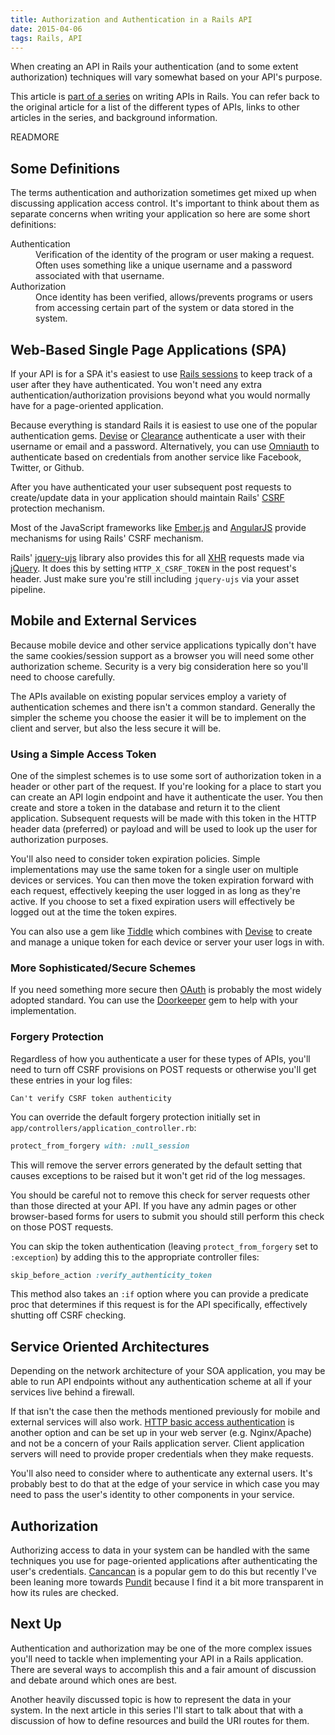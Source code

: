 ```yaml
---
title: Authorization and Authentication in a Rails API
date: 2015-04-06
tags: Rails, API
---
```


When creating an API in Rails
your authentication (and to some extent authorization) techniques
will vary somewhat based on your API's purpose.

This article is [part of a series](/2015-03-22-creating-apis-using-rails.html)
on writing APIs in Rails.
You can refer back to the original article
for a list of the different types of APIs,
links to other articles in the series,
and background information.

READMORE

## Some Definitions

The terms authentication and authorization
sometimes get mixed up when discussing application access control.
It's important to think about them
as separate concerns when writing your application
so here are some short definitions:

<dl>
  <dt>Authentication</dt>
  <dd>Verification of the identity of the program or user making a request. Often uses something like a unique username and a password associated with that username.</dd>
  
  <dt>Authorization</dt>
  <dd>Once identity has been verified, allows/prevents programs or users from accessing certain part of the system or data stored in the system.</dd>
</dl>

## Web-Based Single Page Applications (SPA)

If your API is for a SPA
it's easiest to use [Rails sessions](http://guides.rubyonrails.org/action_controller_overview.html#session)
to keep track of a user
after they have authenticated.
You won't need any extra authentication/authorization provisions beyond what
you would normally have
for a page-oriented application.

Because everything is standard Rails
it is easiest to use one of the popular authentication gems.
[Devise](https://github.com/plataformatec/devise) or [Clearance](https://github.com/thoughtbot/clearance)
authenticate a user with their username or email and a password.
Alternatively, you can use [Omniauth](https://github.com/intridea/omniauth)
to authenticate based on credentials from another service like Facebook, Twitter, or Github.

After you have authenticated your user
subsequent post requests
to create/update data in your application
should maintain Rails' [CSRF](http://guides.rubyonrails.org/security.html#cross-site-request-forgery-csrf) protection mechanism.

Most of the JavaScript frameworks like
[Ember.js](https://github.com/emberjs/ember-rails#csrf-token) and
[AngularJS](https://docs.angularjs.org/api/ng/service/$http#cross-site-request-forgery-xsrf-protection)
provide mechanisms
for using Rails' CSRF mechanism.

Rails' [jquery-ujs](https://github.com/rails/jquery-ujs) library
also provides this for all [XHR](http://en.wikipedia.org/wiki/XMLHttpRequest) requests made via [jQuery](http://jquery.com/).
It does this by setting `HTTP_X_CSRF_TOKEN`
in the post request's header.
Just make sure you're still including `jquery-ujs` via your asset pipeline.

## Mobile and External Services

Because mobile device and other service applications
typically don't have the same cookies/session support as a browser
you will need some other authorization scheme.
Security is a very big consideration here
so you'll need to choose carefully.

The APIs available on existing popular services
employ a variety of authentication schemes
and there isn't a common standard.
Generally the simpler the scheme you
choose the easier it will be to implement on the client and server,
but also the less secure it will be.

### Using a Simple Access Token

One of the simplest schemes is to use some sort of authorization token
in a header or other part of the request.
If you're looking for a place to start
you can create an API login endpoint
and have it authenticate the user.
You then create and store a token in the database
and return it to the client application.
Subsequent requests will be made with this token
in the HTTP header data (preferred)
or payload
and will be used to look up the user for authorization purposes.

You'll also need to consider token expiration policies.
Simple implementations may use the same token
for a single user on multiple devices or services.
You can then move the token expiration forward
with each request, effectively keeping the user logged in
as long as they're active.
If you choose to set a fixed expiration
users will effectively be logged out
at the time the token expires.

You can also use a gem like [Tiddle](https://github.com/adamniedzielski/tiddle)
which combines with [Devise](https://github.com/plataformatec/devise)
to create and manage a unique token for each device or server
your user logs in with.

### More Sophisticated/Secure Schemes

If you need something more secure
then [OAuth](http://en.wikipedia.org/wiki/OAuth)
is probably the most widely adopted standard.
You can use the [Doorkeeper](https://github.com/doorkeeper-gem/doorkeeper) gem
to help with your implementation.

### Forgery Protection

Regardless of how you authenticate a user
for these types of APIs,
you'll need to turn off CSRF provisions
on POST requests or otherwise
you'll get these entries in your log files:

```
Can't verify CSRF token authenticity
```

You can override the default
forgery protection initially set in `app/controllers/application_controller.rb`:

```ruby
protect_from_forgery with: :null_session
```

This will remove the server errors generated by the default setting
that causes exceptions to be raised
but it won't get rid of the log messages.

You should be careful not to remove this check
for server requests other than those directed at your API.
If you have any admin pages
or other browser-based forms for users to submit
you should still perform this check on those POST requests.

You can skip the token authentication (leaving `protect_from_forgery` set to `:exception`)
by adding this to the appropriate controller files:

```ruby
skip_before_action :verify_authenticity_token
```

This method also takes an `:if` option
where you can provide a predicate proc
that determines if this request is for
the API specifically,
effectively shutting off CSRF checking.

## Service Oriented Architectures

Depending on the network architecture
of your SOA application,
you may be able to run API endpoints
without any authentication scheme at all
if your services live behind a firewall.

If that isn't the case then
the methods mentioned previously
for mobile and external services will also work.
[HTTP basic access authentication](http://en.wikipedia.org/wiki/Basic_access_authentication)
is another option
and can be set up in your web server (e.g. Nginx/Apache)
and not be a concern of your Rails application server.
Client application servers
will need to provide proper credentials
when they make requests.

You'll also need to consider
where to authenticate any external users.
It's probably best to do that at the edge of your service
in which case you may need to pass the user's identity
to other components in your service.

## Authorization

Authorizing access to data in your system
can be handled with the same techniques
you use for page-oriented applications
after authenticating the user's credentials.
[Cancancan](https://github.com/CanCanCommunity/cancancan) is a popular gem to do this
but recently I've been leaning more towards [Pundit](https://github.com/elabs/pundit)
because I find it a bit more transparent in how its rules are checked.

## Next Up

Authentication and authorization
may be one of the more complex issues
you'll need to tackle when implementing your API in a Rails application.
There are several ways to accomplish this
and a fair amount of discussion and debate
around which ones are best.

Another heavily discussed topic is
how to represent the data in your system.
In the next article in this series
I'll start to talk about that
with a discussion of how to define
resources and build the URI routes for them.
